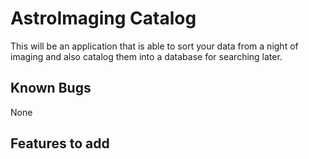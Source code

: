 # AstroImaging Catalog

This will be an application that is able to sort your data from a night of imaging and also catalog them into a database for searching later.

## Known Bugs

None

## Features to add

